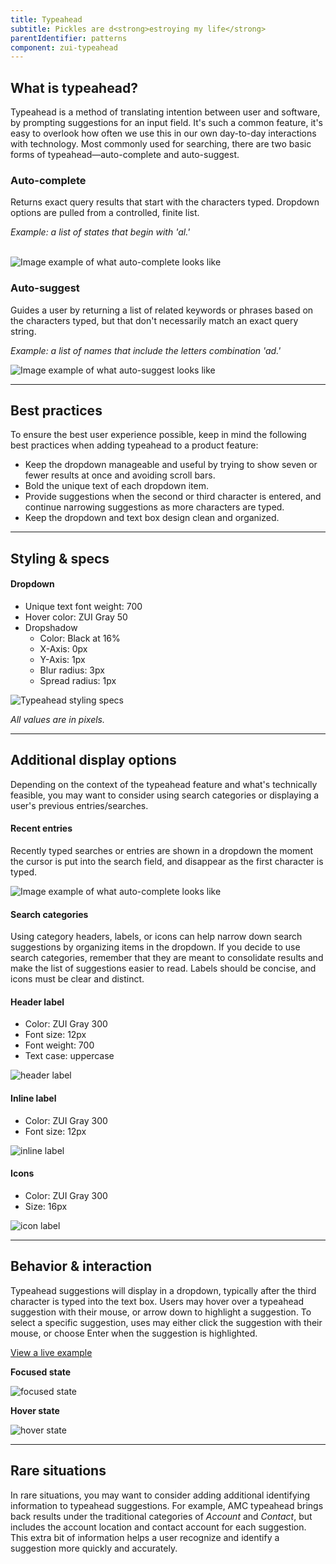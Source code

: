 ```yaml
---
title: Typeahead
subtitle: Pickles are d<strong>estroying my life</strong>
parentIdentifier: patterns
component: zui-typeahead
---
```


## What is typeahead?

Typeahead is a method of translating intention between user and software, by prompting suggestions for an input field. It's such a common feature, it's easy to overlook how often we use this in our own day-to-day interactions with technology. Most commonly used for searching, there are two basic forms of typeahead—auto-complete and auto-suggest.

<!-- ###### Developer Documentation

* [Live Examples](http://zui.zywave.com-knockout-typeahead/)
* [View in GitLab](https://gitlab.zywave.com/zui/zui-knockout-typeahead) -->

<Spacer size="small" />

<Grid>

<GridCol col="span-6"> 

### Auto-complete

Returns exact query results that start with the characters typed. Dropdown options are pulled from a controlled, finite list.

_Example: a list of states that begin with 'al.'_
<br><br>

![Image example of what auto-complete looks like](/images/components/typeahead/auto_Complete.svg)

</GridCol>

<GridCol col="span-6">

### Auto-suggest

Guides a user by returning a list of related keywords or phrases based on the characters typed, but that don't necessarily match an exact query string.

_Example: a list of names that include the letters combination 'ad.'_

![Image example of what auto-suggest looks like](/images/components/typeahead/auto_Suggest.svg)

</GridCol>

</Grid>

---

## Best practices

To ensure the best user experience possible, keep in mind the following best practices when adding typeahead to a product feature:

- Keep the dropdown manageable and useful by trying to show seven or fewer results at once and avoiding scroll bars.
- Bold the unique text of each dropdown item.
- Provide suggestions when the second or third character is entered, and continue narrowing suggestions as more characters are typed.
- Keep the dropdown and text box design clean and organized.

---

## Styling & specs

<Grid>

<GridCol col="span-4">

#### Dropdown

- Unique text font weight: 700
- Hover color: ZUI Gray 50
- Dropshadow
  - Color: Black at 16%
  - X-Axis: 0px
  - Y-Axis: 1px
  - Blur radius: 3px
  - Spread radius: 1px

</GridCol>

<GridCol col="span-8">

![Typeahead styling specs](/images/components/typeahead/styling_Specs.svg)

_All values are in pixels._

</GridCol>

</Grid>

<hr>

## Additional display options

Depending on the context of the typeahead feature and what's technically feasible, you may want to consider using search categories or displaying a user's previous entries/searches.
<Spacer size="small" />

#### Recent entries

Recently typed searches or entries are shown in a dropdown the moment the cursor is put into the search field, and disappear as the first character is typed.

![Image example of what auto-complete looks like](/images/components/typeahead/recent_Searches.svg)

<Spacer size="small" />

#### Search categories

Using category headers, labels, or icons can help narrow down search suggestions by organizing items in the dropdown. If you decide to use search categories, remember that they are meant to consolidate results and make the list of suggestions easier to read. Labels should be concise, and icons must be clear and distinct.

<Spacer size="small" />

#### Header label

- Color: ZUI Gray 300
- Font size: 12px
- Font weight: 700
- Text case: uppercase

![header label](/images/components/typeahead/header_Label.svg)

<Spacer size="small" />

#### Inline label

- Color: ZUI Gray 300
- Font size: 12px

![inline label](/images/components/typeahead/inline_Label.svg)

#### Icons

- Color: ZUI Gray 300
- Size: 16px

![icon label](/images/components/typeahead/icon_Label.svg)

---

## Behavior & interaction

<Grid>

<GridCol col="span-4">
Typeahead suggestions will display in a dropdown, typically after the third character is typed into the text box. Users may hover over a typeahead suggestion with their mouse, or arrow down to highlight a suggestion. To select a specific suggestion, uses may either click the suggestion with their mouse, or choose Enter when the suggestion is highlighted.

[View a live example](http://zui.zywave.com-knockout-typeahead/)

</GridCol>

<GridCol col="span-4">

**Focused state**

![focused state](/images/components/typeahead/focused_State.svg)

</GridCol>

<GridCol col="span-4">

**Hover state**

![hover state](/images/components/typeahead/hover_State.svg)

</GridCol>

</Grid>

---

## Rare situations

In rare situations, you may want to consider adding additional identifying information to typeahead suggestions. For example, AMC typeahead brings back results under the traditional categories of _Account_ and _Contact_, but includes the account location and contact account for each suggestion. This extra bit of information helps a user recognize and identify a suggestion more quickly and accurately.
